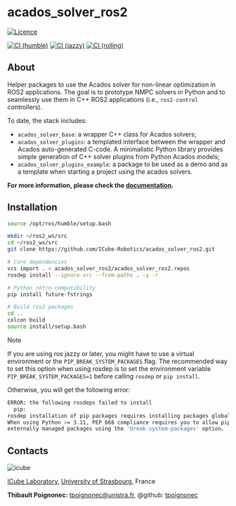 # acados_solver_ros2

[![Licence](https://img.shields.io/badge/License-Apache%202.0-blue.svg)](https://opensource.org/licenses/Apache-2.0)

[![CI (humble)](https://github.com/ICube-Robotics/acados_solver_ros2/actions/workflows/ci-humble.yml/badge.svg?branch=main)](https://github.com/ICube-Robotics/acados_solver_ros2/actions/workflows/ci-humble.yml)
[![CI (jazzy)](https://github.com/ICube-Robotics/acados_solver_ros2/actions/workflows/ci-jazzy.yaml/badge.svg?branch=main)](https://github.com/ICube-Robotics/acados_solver_ros2/actions/workflows/ci-jazzy.yaml)
[![CI (rolling)](https://github.com/ICube-Robotics/acados_solver_ros2/actions/workflows/ci-rolling.yaml/badge.svg)](https://github.com/ICube-Robotics/acados_solver_ros2/actions/workflows/ci-rolling.yaml)

## About ##

Helper packages to use the Acados solver for non-linear optimization in ROS2 applications.
The goal is to prototype NMPC solvers in Python and to seamlessly use them in C++ ROS2 applications (i.e., `ros2-control` controllers).

To date, the stack includes:
  - `acados_solver_base`: a wrapper C++ class for Acados solvers;
  - `acados_solver_plugins`: a templated interface between the wrapper and Acados auto-generated C-code. A minimalistic Python library provides simple generation of C++ solver plugins from Python Acados models;
  - `acados_solver_plugins_example`: a package to be used as a demo and as a template when starting a project using the acados solvers.


**For more information, please check the [documentation](https://icube-robotics.github.io/acados_solver_ros2/).**

## Installation ##

```bash
source /opt/ros/humble/setup.bash

mkdir ~/ros2_ws/src
cd ~/ros2_ws/src
git clone https://github.com/ICube-Robotics/acados_solver_ros2.git

# Core dependencies
vcs import . < acados_solver_ros2/acados_solver_ros2.repos
rosdep install --ignore-src --from-paths . -y -r

# Python retro-compatibility
pip install future-fstrings

# Build ros2 packages
cd ..
colcon build
source install/setup.bash
```

> [!NOTE]
> If you are using ros jazzy or later, you might have to use a virtual environment or the `PIP_BREAK_SYSTEM_PACKAGES` flag.
> The recommended way to set this option when using rosdep is to set the environment variable
> `PIP_BREAK_SYSTEM_PACKAGES=1` before calling `rosdep` or `pip install`.
>
> Otherwise, you will get the following error:
> ```bash
> ERROR: the following rosdeps failed to install
>   pip:
> rosdep installation of pip packages requires installing packages globally as root.
> When using Python >= 3.11, PEP 668 compliance requires you to allow pip to install alongside
> externally managed packages using the 'break-system-packages' option.
> ```

## Contacts ##
![icube](https://icube.unistra.fr/fileadmin/templates/DUN/icube/images/logo.png)

[ICube Laboratory](https://icube.unistra.fr), [University of Strasbourg](https://www.unistra.fr/), France

__Thibault Poignonec:__ [tpoignonec@unistra.fr](mailto:tpoignonec@unistra.fr), @github: [tpoignonec](https://github.com/ICube-Robotics)
